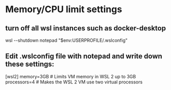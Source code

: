 # Memory/CPU limit settings

turn off all wsl instances such as docker-desktop
-------------------------------------------------

wsl --shutdown
notepad "$env:USERPROFILE/.wslconfig"

Edit .wslconfig file with notepad and write down these settings:
-------------------------------------------------
[wsl2]
memory=3GB   # Limits VM memory in WSL 2 up to 3GB
processors=4 # Makes the WSL 2 VM use two virtual processors
